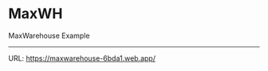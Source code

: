 # MaxWH
MaxWarehouse Example


---------------------------------

URL: https://maxwarehouse-6bda1.web.app/

